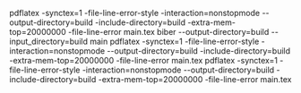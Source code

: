 pdflatex -synctex=1 -file-line-error-style -interaction=nonstopmode --output-directory=build -include-directory=build -extra-mem-top=20000000 -file-line-error main.tex
biber --output-directory=build --input_directory=build main
pdflatex -synctex=1 -file-line-error-style -interaction=nonstopmode --output-directory=build -include-directory=build -extra-mem-top=20000000 -file-line-error main.tex
pdflatex -synctex=1 -file-line-error-style -interaction=nonstopmode --output-directory=build -include-directory=build -extra-mem-top=20000000 -file-line-error main.tex
